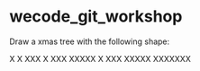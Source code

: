 # wecode_git_workshop


Draw a xmas tree with the following shape:

   X
   X
  XXX
   X
  XXX
 XXXXX
   X
  XXX
 XXXXX
XXXXXXX